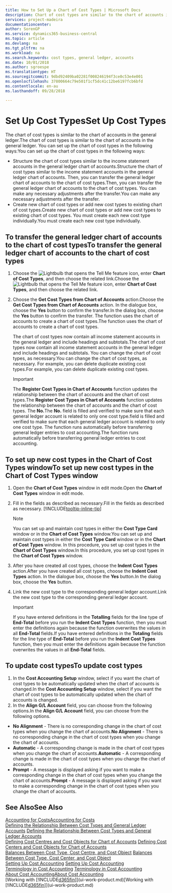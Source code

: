 ```yaml
---
title: How to Set Up a Chart of Cost Types | Microsoft Docs
description: Chart of cost types are similar to the chart of accounts in the general ledger.
services: project-madeira
documentationcenter: 
author: SorenGP
ms.service: dynamics365-business-central
ms.topic: article
ms.devlang: na
ms.tgt_pltfrm: na
ms.workload: na
ms.search.keywords: cost types, general ledger, accounts
ms.date: 10/01/2018
ms.author: sgroespe
ms.translationtype: HT
ms.sourcegitcommit: 9dbd92409ba02281f008246194f3ce0c53e4e001
ms.openlocfilehash: 37800664c79e501f1cf5dc41c12be6197fcb6bfd
ms.contentlocale: en-au
ms.lasthandoff: 09/28/2018

---
```

# <a name="set-up-cost-types"></a><span data-ttu-id="2460c-103">Set Up Cost Types</span><span class="sxs-lookup"><span data-stu-id="2460c-103">Set Up Cost Types</span></span>
<span data-ttu-id="2460c-104">The chart of cost types is similar to the chart of accounts in the general ledger.</span><span class="sxs-lookup"><span data-stu-id="2460c-104">The chart of cost types is similar to the chart of accounts in the general ledger.</span></span> <span data-ttu-id="2460c-105">You can set up the chart of cost types in the following ways:</span><span class="sxs-lookup"><span data-stu-id="2460c-105">You can set up the chart of cost types in the following ways:</span></span>  

-   <span data-ttu-id="2460c-106">Structure the chart of cost types similar to the income statement accounts in the general ledger chart of accounts.</span><span class="sxs-lookup"><span data-stu-id="2460c-106">Structure the chart of cost types similar to the income statement accounts in the general ledger chart of accounts.</span></span> <span data-ttu-id="2460c-107">Then, you can transfer the general ledger chart of accounts to the chart of cost types.</span><span class="sxs-lookup"><span data-stu-id="2460c-107">Then, you can transfer the general ledger chart of accounts to the chart of cost types.</span></span> <span data-ttu-id="2460c-108">You can make any necessary adjustments after the transfer.</span><span class="sxs-lookup"><span data-stu-id="2460c-108">You can make any necessary adjustments after the transfer.</span></span>  
-   <span data-ttu-id="2460c-109">Create new chart of cost types or add new cost types to existing chart of cost types.</span><span class="sxs-lookup"><span data-stu-id="2460c-109">Create new chart of cost types or add new cost types to existing chart of cost types.</span></span> <span data-ttu-id="2460c-110">You must create each new cost type individually.</span><span class="sxs-lookup"><span data-stu-id="2460c-110">You must create each new cost type individually.</span></span>  

## <a name="to-transfer-the-general-ledger-chart-of-accounts-to-the-chart-of-cost-types"></a><span data-ttu-id="2460c-111">To transfer the general ledger chart of accounts to the chart of cost types</span><span class="sxs-lookup"><span data-stu-id="2460c-111">To transfer the general ledger chart of accounts to the chart of cost types</span></span>  
1.  <span data-ttu-id="2460c-112">Choose the ![Lightbulb that opens the Tell Me feature](media/ui-search/search_small.png "Tell me what you want to do") icon, enter **Chart of Cost Types**, and then choose the related link.</span><span class="sxs-lookup"><span data-stu-id="2460c-112">Choose the ![Lightbulb that opens the Tell Me feature](media/ui-search/search_small.png "Tell me what you want to do") icon, enter **Chart of Cost Types**, and then choose the related link.</span></span>  
2.  <span data-ttu-id="2460c-113">Choose the **Get Cost Types from Chart of Accounts** action.</span><span class="sxs-lookup"><span data-stu-id="2460c-113">Choose the **Get Cost Types from Chart of Accounts** action.</span></span> <span data-ttu-id="2460c-114">In the dialogue box, choose the **Yes** button to confirm the transfer.</span><span class="sxs-lookup"><span data-stu-id="2460c-114">In the dialog box, choose the **Yes** button to confirm the transfer.</span></span> <span data-ttu-id="2460c-115">The function uses the chart of accounts to create a chart of cost types.</span><span class="sxs-lookup"><span data-stu-id="2460c-115">The function uses the chart of accounts to create a chart of cost types.</span></span>  

    <span data-ttu-id="2460c-116">The chart of cost types now contain all income statement accounts in the general ledger and include headings and subtotals.</span><span class="sxs-lookup"><span data-stu-id="2460c-116">The chart of cost types now contain all income statement accounts in the general ledger and include headings and subtotals.</span></span> <span data-ttu-id="2460c-117">You can change the chart of cost types, as necessary.</span><span class="sxs-lookup"><span data-stu-id="2460c-117">You can change the chart of cost types, as necessary.</span></span> <span data-ttu-id="2460c-118">For example, you can delete duplicate existing cost types.</span><span class="sxs-lookup"><span data-stu-id="2460c-118">For example, you can delete duplicate existing cost types.</span></span>  

    > [!IMPORTANT]  
    >  <span data-ttu-id="2460c-119">The **Register Cost Types in Chart of Accounts** function updates the relationship between the chart of accounts and the chart of cost types.</span><span class="sxs-lookup"><span data-stu-id="2460c-119">The **Register Cost Types in Chart of Accounts** function updates the relationship between the chart of accounts and the chart of cost types.</span></span> <span data-ttu-id="2460c-120">The **No.**</span><span class="sxs-lookup"><span data-stu-id="2460c-120">The **No.**</span></span> <span data-ttu-id="2460c-121">field is filled and verified to make sure that each general ledger account is related to only one cost type.</span><span class="sxs-lookup"><span data-stu-id="2460c-121">field is filled and verified to make sure that each general ledger account is related to only one cost type.</span></span> <span data-ttu-id="2460c-122">The function runs automatically before transferring general ledger entries to cost accounting.</span><span class="sxs-lookup"><span data-stu-id="2460c-122">The function runs automatically before transferring general ledger entries to cost accounting.</span></span>  

## <a name="to-set-up-new-cost-types-in-the-chart-of-cost-types-window"></a><span data-ttu-id="2460c-123">To set up new cost types in the Chart of Cost Types window</span><span class="sxs-lookup"><span data-stu-id="2460c-123">To set up new cost types in the Chart of Cost Types window</span></span>  
1.  <span data-ttu-id="2460c-124">Open the **Chart of Cost Types** window in edit mode.</span><span class="sxs-lookup"><span data-stu-id="2460c-124">Open the **Chart of Cost Types** window in edit mode.</span></span>  
2.  <span data-ttu-id="2460c-125">Fill in the fields as described as necessary.</span><span class="sxs-lookup"><span data-stu-id="2460c-125">Fill in the fields as described as necessary.</span></span> [!INCLUDE[tooltip-inline-tip](includes/tooltip-inline-tip_md.md)]

    > [!NOTE]  
    >  <span data-ttu-id="2460c-126">You can set up and maintain cost types in either the **Cost Type Card** window or in the **Chart of Cost Types** window.</span><span class="sxs-lookup"><span data-stu-id="2460c-126">You can set up and maintain cost types in either the **Cost Type Card** window or in the **Chart of Cost Types** window.</span></span> <span data-ttu-id="2460c-127">In this procedure, you set up cost types in the **Chart of Cost Types** window.</span><span class="sxs-lookup"><span data-stu-id="2460c-127">In this procedure, you set up cost types in the **Chart of Cost Types** window.</span></span>

3.  <span data-ttu-id="2460c-128">After you have created all cost types, choose the **Indent Cost Types** action.</span><span class="sxs-lookup"><span data-stu-id="2460c-128">After you have created all cost types, choose the **Indent Cost Types** action.</span></span> <span data-ttu-id="2460c-129">In the dialogue box, choose the **Yes** button.</span><span class="sxs-lookup"><span data-stu-id="2460c-129">In the dialog box, choose the **Yes** button.</span></span>  
4.  <span data-ttu-id="2460c-130">Link the new cost type to the corresponding general ledger account.</span><span class="sxs-lookup"><span data-stu-id="2460c-130">Link the new cost type to the corresponding general ledger account.</span></span>  

    > [!IMPORTANT]  
    >  <span data-ttu-id="2460c-131">If you have entered definitions in the **Totalling** fields for the line type of **End-Total** before you run the **Indent Cost Types** function, then you must enter the definitions again because the function overwrites the values in all **End-Total** fields.</span><span class="sxs-lookup"><span data-stu-id="2460c-131">If you have entered definitions in the **Totaling** fields for the line type of **End-Total** before you run the **Indent Cost Types** function, then you must enter the definitions again because the function overwrites the values in all **End-Total** fields.</span></span>  

## <a name="to-update-cost-types"></a><span data-ttu-id="2460c-132">To update cost types</span><span class="sxs-lookup"><span data-stu-id="2460c-132">To update cost types</span></span>  
1.  <span data-ttu-id="2460c-133">In the **Cost Accounting Setup** window, select if you want the chart of cost types to be automatically updated when the chart of accounts is changed.</span><span class="sxs-lookup"><span data-stu-id="2460c-133">In the **Cost Accounting Setup** window, select if you want the chart of cost types to be automatically updated when the chart of accounts is changed.</span></span>  
2.  <span data-ttu-id="2460c-134">In the **Align G/L Account** field, you can choose from the following options.</span><span class="sxs-lookup"><span data-stu-id="2460c-134">In the **Align G/L Account** field, you can choose from the following options.</span></span>  

- <span data-ttu-id="2460c-135">**No Alignment** - There is no corresponding change in the chart of cost types when you change the chart of accounts.</span><span class="sxs-lookup"><span data-stu-id="2460c-135">**No Alignment** - There is no corresponding change in the chart of cost types when you change the chart of accounts.</span></span>  
- <span data-ttu-id="2460c-136">**Automatic** - A corresponding change is made in the chart of cost types when you change the chart of accounts.</span><span class="sxs-lookup"><span data-stu-id="2460c-136">**Automatic** - A corresponding change is made in the chart of cost types when you change the chart of accounts.</span></span>  
- <span data-ttu-id="2460c-137">**Prompt** - A message is displayed asking if you want to make a corresponding change in the chart of cost types when you change the chart of accounts.</span><span class="sxs-lookup"><span data-stu-id="2460c-137">**Prompt** - A message is displayed asking if you want to make a corresponding change in the chart of cost types when you change the chart of accounts.</span></span>  

## <a name="see-also"></a><span data-ttu-id="2460c-138">See Also</span><span class="sxs-lookup"><span data-stu-id="2460c-138">See Also</span></span>  
[<span data-ttu-id="2460c-139">Accounting for Costs</span><span class="sxs-lookup"><span data-stu-id="2460c-139">Accounting for Costs</span></span>](finance-manage-cost-accounting.md)  
<span data-ttu-id="2460c-140">[Defining the Relationship Between Cost Types and General Ledger Accounts](finance-defining-the-relationship-between-cost-types-and-general-ledger-accounts.md) </span><span class="sxs-lookup"><span data-stu-id="2460c-140">[Defining the Relationship Between Cost Types and General Ledger Accounts](finance-defining-the-relationship-between-cost-types-and-general-ledger-accounts.md) </span></span>  
<span data-ttu-id="2460c-141">[Defining Cost Centres and Cost Objects for Chart of Accounts](finance-defining-cost-centers-and-cost-objects-for-chart-of-accounts.md) </span><span class="sxs-lookup"><span data-stu-id="2460c-141">[Defining Cost Centers and Cost Objects for Chart of Accounts](finance-defining-cost-centers-and-cost-objects-for-chart-of-accounts.md) </span></span>  
<span data-ttu-id="2460c-142">[Balances Between Cost Type, Cost Centre, and Cost Object](finance-balances-between-cost-type-cost-center-and-cost-object.md) </span><span class="sxs-lookup"><span data-stu-id="2460c-142">[Balances Between Cost Type, Cost Center, and Cost Object](finance-balances-between-cost-type-cost-center-and-cost-object.md) </span></span>  
<span data-ttu-id="2460c-143">[Setting Up Cost Accounting](finance-set-up-cost-accounting.md) </span><span class="sxs-lookup"><span data-stu-id="2460c-143">[Setting Up Cost Accounting](finance-set-up-cost-accounting.md) </span></span>  
<span data-ttu-id="2460c-144">[Terminology in Cost Accounting](finance-terminology-in-cost-accounting.md) </span><span class="sxs-lookup"><span data-stu-id="2460c-144">[Terminology in Cost Accounting](finance-terminology-in-cost-accounting.md) </span></span>  
[<span data-ttu-id="2460c-145">About Cost Accounting</span><span class="sxs-lookup"><span data-stu-id="2460c-145">About Cost Accounting</span></span>](finance-about-cost-accounting.md)  
<span data-ttu-id="2460c-146">[Working with [!INCLUDE[d365fin](includes/d365fin_md.md)]](ui-work-product.md)</span><span class="sxs-lookup"><span data-stu-id="2460c-146">[Working with [!INCLUDE[d365fin](includes/d365fin_md.md)]](ui-work-product.md)</span></span>

